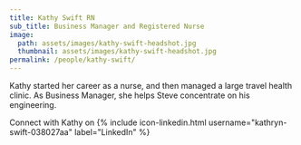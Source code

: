 ```yaml
---
title: Kathy Swift RN
sub_title: Business Manager and Registered Nurse
image:
  path: assets/images/kathy-swift-headshot.jpg
  thumbnail: assets/images/kathy-swift-headshot.jpg
permalink: /people/kathy-swift/
---
```


Kathy started her career as a nurse, and then managed a large travel health
clinic. As Business Manager, she helps Steve concentrate on his engineering.

Connect with Kathy on {% include icon-linkedin.html username="kathryn-swift-038027aa" label="LinkedIn" %}
